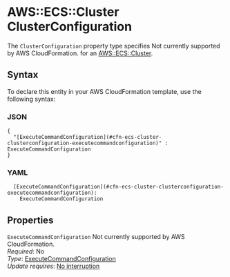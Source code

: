 # AWS::ECS::Cluster ClusterConfiguration<a name="aws-properties-ecs-cluster-clusterconfiguration"></a>

<a name="aws-properties-ecs-cluster-clusterconfiguration-description"></a>The `ClusterConfiguration` property type specifies Not currently supported by AWS CloudFormation\. for an [AWS::ECS::Cluster](aws-resource-ecs-cluster.md)\.

## Syntax<a name="aws-properties-ecs-cluster-clusterconfiguration-syntax"></a>

To declare this entity in your AWS CloudFormation template, use the following syntax:

### JSON<a name="aws-properties-ecs-cluster-clusterconfiguration-syntax.json"></a>

```
{
  "[ExecuteCommandConfiguration](#cfn-ecs-cluster-clusterconfiguration-executecommandconfiguration)" : ExecuteCommandConfiguration
}
```

### YAML<a name="aws-properties-ecs-cluster-clusterconfiguration-syntax.yaml"></a>

```
  [ExecuteCommandConfiguration](#cfn-ecs-cluster-clusterconfiguration-executecommandconfiguration): 
    ExecuteCommandConfiguration
```

## Properties<a name="aws-properties-ecs-cluster-clusterconfiguration-properties"></a>

`ExecuteCommandConfiguration`  <a name="cfn-ecs-cluster-clusterconfiguration-executecommandconfiguration"></a>
Not currently supported by AWS CloudFormation\.  
*Required*: No  
*Type*: [ExecuteCommandConfiguration](aws-properties-ecs-cluster-executecommandconfiguration.md)  
*Update requires*: [No interruption](https://docs.aws.amazon.com/AWSCloudFormation/latest/UserGuide/using-cfn-updating-stacks-update-behaviors.html#update-no-interrupt)